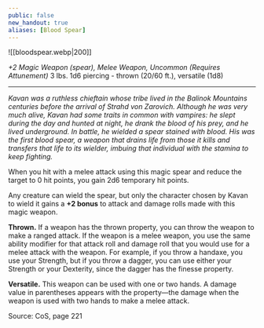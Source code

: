 ```yaml
---
public: false
new_handout: true
aliases: [Blood Spear]
---
```


![[bloodspear.webp|200]]

*+2 Magic Weapon (spear), Melee Weapon, Uncommon (Requires Attunement)*
3 lbs.	1d6 piercing - thrown (20/60 ft.), versatile (1d8)

---
*Kavan was a ruthless chieftain whose tribe lived in the Balinok Mountains centuries before the arrival of Strahd von Zarovich. Although he was very much alive, Kavan had some traits in common with vampires: he slept during the day and hunted at night, he drank the blood of his prey, and he lived underground. In battle, he wielded a spear stained with blood. His was the first blood spear, a weapon that drains life from those it kills and transfers that life to its wielder, imbuing that individual with the stamina to keep fighting.*

When you hit with a melee attack using this magic spear and reduce the target to 0 hit points, you gain 2d6 temporary hit points.

Any creature can wield the spear, but only the character chosen by Kavan to wield it gains a **+2 bonus** to attack and damage rolls made with this magic weapon.

**Thrown.** If a weapon has the thrown property, you can throw the weapon to make a ranged attack. If the weapon is a melee weapon, you use the same ability modifier for that attack roll and damage roll that you would use for a melee attack with the weapon. For example, if you throw a handaxe, you use your Strength, but if you throw a dagger, you can use either your Strength or your Dexterity, since the dagger has the finesse property.

**Versatile.** This weapon can be used with one or two hands. A damage value in parentheses appears with the property—the damage when the weapon is used with two hands to make a melee attack.

Source: CoS, page 221